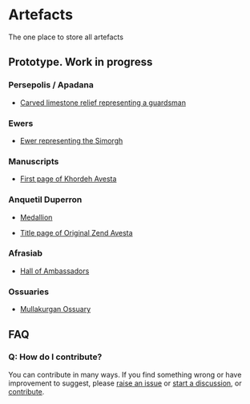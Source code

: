 # Artefacts

The one place to store all artefacts

## Prototype. Work in progress

### Persepolis / Apadana

* [Carved limestone relief representing a guardsman](./src/persepolis/apadana/stone-reliefs/guardsman#fragment-of-carved-limestone-relief)

### Ewers

* [Ewer representing the Simorgh](./src/ewers//ewer-representing-the-simorgh/#ewer-representing-the-simorgh)

### Manuscripts

* [First page of Khordeh Avesta](./src/manuscripts/khordeh-avesta/first-page#first-page-of-khordeh-avesta)

### Anquetil Duperron

* [Medallion](./src/anquetil-duperron/Readme.md#anquetil-duperron)

* [Title page of Original Zend Avesta](./src/manuscripts/zend-avesta/title-page-of-original-zend-avesta-1771/Readme.md#zend-avesta)

### Afrasiab

* [Hall of Ambassadors](./src/hall-of-ambassadors-painting-in-the-museum-on-afrasiab/Readme.md#hall-of-ambassadors)

### Ossuaries

* [Mullakurgan Ossuary](./src/mullakurgan-ossuary/readme.md#mullakurgan-ossuary)

## FAQ

### Q: How do I contribute?

You can contribute in many ways. If you find something wrong or have improvement to suggest, please [raise an issue](https://github.com/Zoroastrian-Digital-Humanities/Artefacts/issues) or [start a discussion](https://github.com/Zoroastrian-Digital-Humanities/Artefacts/discussions), or [contribute](./CONTRIBUTING.md).
